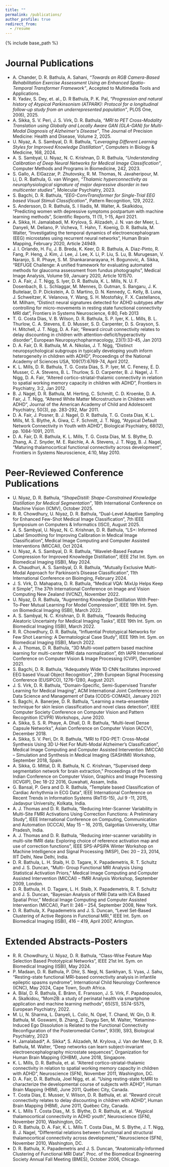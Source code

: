 ```yaml
---
title: ""
permalink: /publications/
author_profile: true
redirect_from:
  - /resume
---
```


{% include base_path %}
  
# Journal Publications
* A. Chander, D. R. Bathula, A. Sahani, <i>“Towards an RGB Camera-Based Rehabilitation Exercise Assessment Using an Enhanced Spatio-Temporal Transformer Framework”</i>, Accepted to Multimedia Tools and Applications.
* R. Yadav, S. Dey, et. al., D. R Bathula, P. K. Pal, <i>“Progression and natural history of Atypical Parkinsonism (ATPARK): Protocol for a longitudinal follow-up study from an underrepresented population”</i>, PLOS One, 20(6), 2025.
* A. Sikka, S. V. Peri,  J. S. Virk, D. R. Bathula, <i>“MRI to PET Cross-Modality Translation using Globally and Locally Aware GAN (GLA-GAN) for Multi-Modal Diagnosis of Alzheimer's Disease”</i>, The Journal of Precision Medicine: Health and Disease, Volume 2, 2025.
* U. Niyaz, A. S. Sambyal, D. R. Bathula, <i>“Leveraging Different Learning Styles for Improved Knowledge Distillation”</i>, Computers in Biology & Medicine, 168, 2024.
* A. S. Sambyal, U. Niyaz, N. C. Krishnan, D. R. Bathula, <i>“Understanding Calibration of Deep Neural Networks for Medical Image Classification”</i>, Computer Methods and Programs in Biomedicine, 242, 2023.
* S. Gallo, A. ElGazzar, P. Zhutovsky, R. M. Thomas, N. Javaheripour, M. Li, D. R. Bathula, G. van Wingen, <i>“Thalamic hyperconnectivity as neurophysiological signature of major depressive disorder in two multicenter studies”</i>, Molecular Psychiatry, 2023.
* S. Bagchi, D. R. Bathula, <i>“EEG-ConvTransformer for Single-Trial EEG based Visual Stimuli Classification”</i>, Pattern Recognition, 129, 2022.
* S. Andersson, D. R. Bathula, S. I Iliadis, M. Walter, A. Skalkidou, “Predicting women with depressive symptoms postpartum with machine learning methods”, Scientific Reports,  11 (1), 1-15, April 2021.
* A. Sikka, H. Jamalabadi,  M. Krylova,  S. Alizadeh,  J. N. van der Meer,  L. Danyeli,  M. Deliano,  P. Vicheva,  T. Hahn,  T. Koenig, D. R. Bathula, M. Walter, “Investigating the temporal dynamics of electroencephalogram (EEG) microstates using recurrent neural networks”, Human Brain Mapping, February 2020, Article 24949.
* J. I. Orlando, H. Fu, J. B. Breda, K. Keer, D. R. Bathula, A. Diaz-Pinto, R. Fang, P. Heng, J. Kim, J. Lee, J. Lee, X. Li, P. Liu, S. Lu, B. Murugesan, V. Naranjo, S. R. Phaye, S. M. Shankaranarayana, H. Bogunovic, A. Sikka, “REFUGE Challenge: A unified framework for evaluating automated methods for glaucoma assessment from fundus photographs”, Medical Image Analysis, Volume 59, January 2020, Article 101570.
* D. A. Fair, J. T. Nigg, S. Iyer, D. R. Bathula, K. L. Mills, N. U. F. Dosenbach, B. L. Schlaggar, M. Mennes, D. Gutman, S. Bangaru, J. K. Buitelaar, D. P. Dickstein, A. D. Martino, D. N. Kennedy, C. Kelly, B. Luna, J. Schweitzer, K. Velanova, Y. Wang, S. H. Mostofsky, F. X. Castellanos, M. Milham, “Distinct neural signatures detected for ADHD subtypes after controlling for micro-movements in resting state functional connectivity MRI dat”, Frontiers in Systems Neuroscience, 6:80, Feb 2013
* T. G. Costa Dias, V. B. Wilson, D. R. Bathula, S. P. Iyer, K. L. Mills, B. L. Thurlow, C. A. Stevens, E. D. Musser, S. D. Carpenter, D. S. Grayson, S. H. Mitchell, J. T. Nigg, D. A. Fair, “Reward circuit connectivity relates to delay discounting in children with attention-deficit/hyperactivity disorder”, European Neuropsychopharmacology, 23(1):33-45, Jan 2013
* D. A. Fair, D. R. Bathula, M. A. Nikolas, J. T. Nigg, “Distinct neuropsychological subgroups in typically developing youth inform heterogeneity in children with ADHD”, Proceedings of the National Academy of Sciences USA, 109(17):6769-74, April 2012.
* K. L. Mills, D. R. Bathula, T. G. Costa Dias, S. P. Iyer, M. C. Fenesy, E. D. Musser, C. A. Stevens, B. L. Thurlow, S. D. Carpenter, B. J. Nagel, J. T. Nigg, D. A. Fair, “Altered cortico-striatal-thalamic connectivity in relation to spatial working memory capacity in children with ADHD”, Frontiers in Psychiatry, 3:2, Jan 2012.
* B. J. Nagel, D. R. Bathula, M. Herting, C. Schmitt, C. D. Kroenke, D. A. Fair, J. T. Nigg, “Altered White Matter Microstructure in Children with ADHD”, Journal of the American Academy of Child and Adolescent Psychiatry, 50(3), pp. 283-292, Mar 2011.
* D. A. Fair, J. Posner, B. J. Nagel, D. R. Bathula, T. G. Costa Dias, K. L. Mills, M. S. Blythe, A. Giwa, C. F. Schmitt, J. T. Nigg, “Atypical Default Network Connectivity in Youth with ADHD”, Biological Psychiatry, 68(12), pp. 1084-1091, 2011.
* D. A. Fair, D. R. Bathula, K. L. Mills, T. G. Costa Dias, M. S. Blythe, D. Zhang, A. Z. Snyder, M. E. Raichle, A. A. Stevens, J. T. Nigg, B. J. Nagel, “Maturing thalamocortical functional connectivity across development”, Frontiers in Systems Neuroscience, 4:10, May 2010.

# Peer-Reviewed Conference Publications
* U. Niyaz, D. R. Bathula, <i>“ShapeDistill: Shape-Constrained Knowledge Distillation for Medical Segmentation”</i>, 18th International Conference on Machine Vision (ICMV), October 2025.
* R. R. Chowdhury, U. Niyaz, D. R. Bathula, “Dual-Level Adaptive Sampling for Enhanced Few-Shot Medical Image Classification”, 7th IEEE Symposium on Computers & Informatics (ISCI), August 2025.
* A. S. Sambyal, U. Niyaz, N. C. Krishnan, D. R. Bathula, “LS+: Informed Label Smoothing for Improving Calibration in Medical Image Classification”, Medical Image Computing and Computer Assisted Interventions (MICCAI), Oct 2024.
* U. Niyaz, A. S. Sambyal, D. R. Bathula,  “Wavelet-Based Feature Compression for Improved Knowledge Distillation”, IEEE 21st Int. Sym. on Biomedical Imaging (ISBI), May 2024.
* A. Chaudhuri, A. S. Sambyal, D. R. Bathula,  “Mutually Exclusive Multi-Modal Approach for Parkinson’s Disease Classification”, 11th International Conference on Bioimging, February 2024.
* J. S. Virk, D. Mahapatra, D. R. Bathula,  “Medical VQA: MixUp Helps Keep it Simple”, The 37th International Conference on Image and Vision Computing New Zealand (IVCNZ), November 2022. 
* U. Niyaz, D. R. Bathula, “Augmenting Knowledge Distillation With Peer-To-Peer Mutual Learning For Model Compression”, IEEE 19th Int. Sym. on Biomedical Imaging (ISBI), March 2022.
* A. S. Sambyal, N. C. Krishnan, D. R. Bathula, “Towards Reducing Aleatoric Uncertainty for Medical Imaging Tasks”, IEEE 19th Int. Sym. on Biomedical Imaging (ISBI), March 2022. 
* R. R. Chowdhury, D. R. Bathula, “Influential Prototypical Networks for Few Shot Learning: A Dermatological Case Study”, IEEE 19th Int. Sym. on Biomedical Imaging (ISBI), March 2022.
* A. J. Thomas, D. R. Bathula,  “3D Multi-voxel pattern based machine learning for multi-center fMRI data normalization”, 6th IAPR International Conference on Computer Vision & Image Processing (CVIP), December 2021.
* S. Bagchi, D. R. Bathula,  “Adequately Wide 1D CNN facilitates improved EEG based Visual Object Recognition”, 29th European Signal Processing Conference (EUSIPCO), 1276-1280, August 2021.     
* J. S. Virk, D. R. Bathula,  “Domain-Specific, Semi-Supervised Transfer Learning for Medical Imaging”, ACM International Joint Conference on Data Science and Management of Data (CODS-COMAD), January 2021
* S. Bagchi, A. Banerjee, D. R. Bathula,  “Learning a meta-ensemble technique for skin lesion classification and novel class detection”, IEEE Computer Society Conference on Computer Vision and Pattern Recognition (CVPR) Workshops, June 2020.
* A. Sikka, S. S. R. Phaye, A. Dhall, D. R. Bathula, “Multi-level Dense Capsule Networks”, Asian Conference on Computer Vision (ACCV), December 2018.
* A. Sikka, S. V. Peri, Dr. R. Bathula, “MRI to FDG-PET: Cross-Modal Synthesis Using 3D U-Net For Multi-Modal Alzheimer’s Classification”, Medical Image Computing and Computer Assisted Intervention (MICCAI) – Simulation and Synthesis in Medical Imaging (SASHIMI) Workshop, September 2018, Spain.
* A. Sikka, G. Mittal, D. R. Bathula, N. C. Krishnan, “Supervised deep segmentation network for brain extraction,” Proceedings of the Tenth Indian Conference on Computer Vision, Graphics and Image Processing (ICVGIP), Dec 18-22 2016, Guwahati, Assam, India.
* G. Bansal, P. Gera and D. R. Bathula, “Template based Classification of Cardiac Arrhythmia in ECG Data", IEEE International Conference on Recent Trends in Information Systems (ReTIS-15), Jul 9 -11, 2015, Jadavpur University, Kolkata, India.
* A. J. Thomas and D. R. Bathula, “Reducing Inter-Scanner Variability in Multi-Site FMRI Activations Using Correction Functions: A Preliminary Study”, IEEE International Conference on Computing, Communication and Automation (ICCCA), May 15 – 16, 2015, Galgotias University, Uttar Pradesh, India.
* A. J. Thomas and D. R. Bathula, “Reducing inter-scanner variability in multi-site fMRI data: Exploring choice of reference activation map and use of correction functions”, IEEE SPS-APSIPA Winter Workshop on Machine Intelligence and Signal Processing (MISP), Dec 20 – 23, 2014, IIIT Delhi, New Delhi, India.
* D. R. Bathula, L. H. Staib, H. D. Tagare, X. Papademetris, R. T. Schultz and J. S. Duncan, “Multi- Group Functional MRI Analysis Using Statistical Activation Priors,” Medical Image Computing and Computer Assisted Intervention (MICCAI) – fMRI Analysis Workshop, September 2009, London.
* D. R. Bathula, H. D. Tagare, L. H. Staib, X. Papademetris, R. T. Schultz and J. S. Duncan, “Bayesian Analysis of fMRI Data with ICA Based Spatial Prior,” Medical Image Computing and Computer Assisted Intervention (MICCAI), Part II: 246 – 254, September 2008, New York.
* D. R. Bathula, X. Papademetris and J. S. Duncan, “Level Set-Based Clustering of Active Regions in Functional MRI,” IEEE Int. Sym. on Biomedical Imaging (ISBI), 416 – 419, April 2007, Arlington.

# Extended Abstracts-Posters
* R. R. Chowdhury, U. Niyaz, D. R. Bathula, “Class-Wise Feature Map Selection Based Prototypical Networks”, IEEE 21st Int. Sym. on Biomedical Imaging (ISBI), May 2024.
* P. Madaan, D. R. Bathula, P. Dhir, S. Negi, N. Sankhyan, S. Vyas, J. Sahu, “Resting-state functional MRI-based connectivity analysis in infantile epileptic spasms syndrome”, International Child Neurology Conference (ICNC), May 2024, Cape Town, South Africa.
* A. Bilal, D. R. Bathula, E. Bränn, E. Fransson, J. S. Virk, F. Papadopoulos, A. Skalkidou, “Mom2B: a study of perinatal health via smartphone application and machine learning methods”, 65(S1), S574-S575, European Psychiatry, 2022.
* M. Li, N. Sharma, L. Danyeli, L. Colic, N. Opel, T. Chand, W. Qin, D. R. Bathula, M. Goswami, B. Zhang, Z. Duygu Sen, M. Walter, “Ketamine-Induced Ego Dissolution is Related to the Functional Connectivity Reconfiguration of the Posteromedial Cortex”, 93(9), S93, Biological Psychiatry, 2023
* H. Jamalabadi*, A. Sikka*,  S. Alizadeh, M. Krylova, J. Van der Meer, D. R. Bathula, M. Walter, “Deep networks can learn subject-invariant electroencephalography microstate sequences”, Organization for Human Brain Mapping  (OHBM), June 2018, Singapore.
* K. L. Mills, D. R. Bathula, et. al. “Altered cortico-striatal-thalamic connectivity in relation to spatial working memory capacity in children with ADHD”, Neuroscience (SFN), November 2011, Washington, DC.
* D. A. Fair, D. R. Bathula, Joel Nigg, et. al. “Using resting-state fcMRI to characterize the developmental course of subjects with ADHD”, Human Brain Mapping (HBM), June 2011, Québec City, Canada.
* T. Costa Dias, E. Musser, V. Wilson, D. R. Bathula, et. al. “Reward circuit connectivity relates to delay discounting in children with ADHD”, Human Brain Mapping (HBM), June 2011, Québec City, Canada.
* K. L. Mills T. Costa Dias,, M. S. Blythe, D. R. Bathula, et. al. “Atypical thalamocortical connectivity in ADHD youth”, Neuroscience (SFN), November 2010, Washington, DC.
* D. R. Bathula, D. A. Fair, K. L. Mills T. Costa Dias,, M. S. Blythe, J. T. Nigg, B. J. Nagel, “Differential relations between functional and structural thalamocortical connectivity across development,” Neuroscience (SFN), November 2010, Washington, DC.
* D. R. Bathula, X. Papademetris and J. S. Duncan, “Anatomically-Informed Clustering of Functional MRI Data”, Proc. of the Biomedical Engineering Society Annual Fall Meeting (BMES), October 2006, Chicago.
